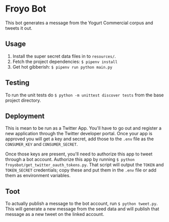 # Froyo Bot

This bot generates a message from the Yogurt Commercial corpus and tweets it out.

## Usage

1. Install the super secret data files in to `resources/`.
2. Fetch the project dependencies: `$ pipenv install`
3. Get hot gibberish: `$ pipenv run python main.py`

## Testing

To run the unit tests do `$ python -m unittest discover tests` from the base project directory.

## Deployment

This is mean to be run as a Twitter App. You'll have to go out and register a
new application through the Twitter developer portal. Once your app is approved
you will get a key and secret, add those to the `.env` file as the
`CONSUMER_KEY` and `CONSUMER_SECRET`.

Once those keys are present, you'll need to authorize this app to tweet through
a bot account. Authorize this app by running `$ python froyobot/get_twitter_oauth_tokens.py`.
That script will output the `TOKEN` and `TOKEN_SECRET` credentials; copy these
and put them in the `.env` file or add them as environment variables.

## Toot

To actually publish a message to the bot account, run `$ python tweet.py`.
This will generate a new message from the seed data and will publish that
message as a new tweet on the linked account.
